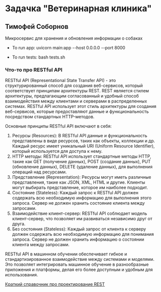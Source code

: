 # Задачка "Ветеринарная клиника"
## Тимофей Соборнов

Микросервис для хранения и обновления информации о собаках


* To run app: uvicorn main:app --host 0.0.0.0 --port 8000

* To run tests: bash tests.sh

### Что-то про RESTful API


RESTful API (Representational State Transfer API) - это структурированный способ для создания веб-сервисов, который соответствует принципам архитектуры REST. REST является стилем архитектуры, предлагающим согласованный и удобный способ взаимодействия между клиентами и серверами в распределенных системах. RESTful API использует этот стиль архитектуры для создания веб-сервисов, которые предоставляют данные и функциональность посредством стандартных HTTP-методов.

Основные принципы RESTful API включают в себя:

1. Ресурсы (Resources): В RESTful API данные и функциональность представлены в виде ресурсов, таких как объекты, коллекции и др. Каждый ресурс имеет уникальный URI (Uniform Resource Identifier), который используется для доступа к нему.
2. HTTP методы: RESTful API использует стандартные методы HTTP, такие как GET (получение данных), POST (создание данных), PUT (обновление данных), DELETE (удаление данных), для выполнения операций над ресурсами.
3. Представление (Representation): Ресурсы могут иметь различные представления, такие как JSON, XML, HTML и другие. Клиенты могут выбирать представление, которое им наиболее подходит.
4. Состояние (Stateless): Каждый запрос к RESTful API должен содержать всю необходимую информацию для выполнения этого запроса. Сервер не должен хранить состояние клиента между запросами.
5. Взаимодействие клиент-сервер: RESTful API соблюдает модель клиент-сервер, что позволяет им развиваться независимо друг от друга.
6. Без состояния (Stateless): Каждый запрос от клиента к серверу должен содержать всю необходимую информацию для понимания запроса. Сервер не должен хранить информацию о состоянии клиента между запросами.

RESTful API в машинном обучении обеспечивает гибкое и стандартизированное взаимодействие между системами и моделями. Это позволяет интегрировать машинное обучение в разнообразные приложения и платформы, делая его более доступным и удобным для использования.


[Краткий справочник про проектирование REST](https://restapitutorial.ru)